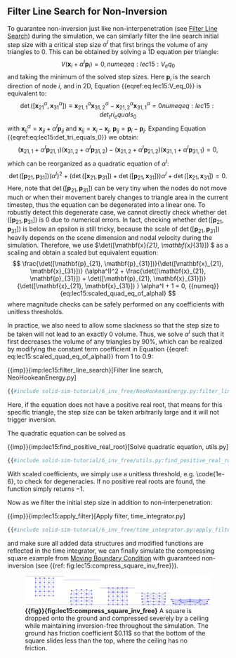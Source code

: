 ## Filter Line Search for Non-Inversion

To guarantee non-inversion just like non-interpenetration (see [Filter Line Search](lec8-filter_line_search.md)) during the simulation, we can similarly filter the line search initial step size with a critical step size $\alpha^I$ that first brings the volume of any triangles to $0$. This can be obtained by solving a 1D equation per triangle:
$$
V(\mathbf{x}_i + \alpha^I \mathbf{p}_i) = 0,
{{numeq}}{eq:lec15:V_eq_0}
$$
and taking the minimum of the solved step sizes. Here $\mathbf{p}_i$ is the search direction of node $i$, and in 2D, Equation {{eqref:eq:lec15:V_eq_0}} is equivalent to:
$$
\det([\mathbf{x}^\alpha_{21}, \mathbf{x}^\alpha_{31}]) \equiv \mathbf{x}^\alpha_{21,1} \mathbf{x}^\alpha_{31,2} - \mathbf{x}^\alpha_{21,2} \mathbf{x}^\alpha_{31,1} = 0
{{numeq}}{eq:lec15:det_tri_equals_0}
$$
with $\mathbf{x}^\alpha_{ij} = \mathbf{x}_{ij} + \alpha^I \mathbf{p}_{ij}$ and $\mathbf{x}_{ij} = \mathbf{x}_i - \mathbf{x}_j$, $\mathbf{p}_{ij} = \mathbf{p}_i - \mathbf{p}_j$. Expanding Equation {{eqref:eq:lec15:det_tri_equals_0}} we obtain:
$$
(\mathbf{x}_{21,1} + \alpha^I \mathbf{p}_{21,1}) (\mathbf{x}_{31,2} + \alpha^I \mathbf{p}_{31,2}) - (\mathbf{x}_{21,2} + \alpha^I \mathbf{p}_{21,2}) (\mathbf{x}_{31,1} + \alpha^I \mathbf{p}_{31,1}) = 0,
$$
which can be reorganized as a quadratic equation of $\alpha^I$:
$$
\det([\mathbf{p}_{21}, \mathbf{p}_{31}]) (\alpha^I)^2 +
(\det([\mathbf{x}_{21}, \mathbf{p}_{31}]) + \det([\mathbf{p}_{21}, \mathbf{x}_{31}])) \alpha^I +
\det([\mathbf{x}_{21}, \mathbf{x}_{31}]) = 0.
$$
Here, note that $\det([\mathbf{p}_{21}, \mathbf{p}_{31}])$ can be very tiny when the nodes do not move much or when their movement barely changes to triangle area in the current timestep, thus the equation can be degenerated into a linear one. To robustly detect this degenerate case, we cannot directly check whether $\det([\mathbf{p}_{21}, \mathbf{p}_{31}])$ is $0$ due to numerical errors. In fact, checking whether $\det([\mathbf{p}_{21}, \mathbf{p}_{31}])$ is below an epsilon is still tricky, because the scale of $\det([\mathbf{p}_{21}, \mathbf{p}_{31}])$ heavily depends on the scene dimension and nodal velocity during the simulation. Therefore, we use $\det([\mathbf{x}_{21}, \mathbf{x}_{31}]) $ as a scaling and obtain a scaled but equivalent equation:
$$
\frac{\det([\mathbf{p}_{21}, \mathbf{p}_{31}])}{\det([\mathbf{x}_{21}, \mathbf{x}_{31}])} (\alpha^I)^2 +
\frac{\det([\mathbf{x}_{21}, \mathbf{p}_{31}]) + \det([\mathbf{p}_{21}, \mathbf{x}_{31}])}{\det([\mathbf{x}_{21}, \mathbf{x}_{31}]) } \alpha^I + 1 = 0,
{{numeq}}{eq:lec15:scaled_quad_eq_of_alphaI}
$$
where magnitude checks can be safely performed on any coefficients with unitless thresholds.

In practice, we also need to allow some slackness so that the step size to be taken will not lead to an exactly $0$ volume. Thus, we solve $\alpha^I$ such that it first decreases the volume of any triangles by $90\%$, which can be realized by modifying the constant term coefficient in Equation {{eqref: eq:lec15:scaled_quad_eq_of_alphaI}} from $1$ to $0.9$:



{{imp}}{imp:lec15:filter_line_search}[Filter line search, NeoHookeanEnergy.py]
```python
{{#include solid-sim-tutorial/6_inv_free/NeoHookeanEnergy.py:filter_line_search}}
```
Here, if the equation does not have a positive real root, that means for this specific triangle, the step size can be taken arbitrarily large and it will not trigger inversion.

The quadratic equation can be solved as

{{imp}}{imp:lec15:find_positive_real_root}[Solve quadratic equation, utils.py]
```python
{{#include solid-sim-tutorial/6_inv_free/utils.py:find_positive_real_root}}
```
With scaled coefficients, we simply use a unitless threshold, e.g. \code{1e-6}, to check for degeneracies. If no positive real roots are found, the function simply returns $-1$.

Now as we filter the initial step size in addition to non-interpenetration:

{{imp}}{imp:lec15:apply_filter}[Apply filter, time_integrator.py]
```python
{{#include solid-sim-tutorial/6_inv_free/time_integrator.py:apply_filter}}
```
and make sure all added data structures and modified functions are reflected in the time integrator, we can finally simulate the compressing square example from [Moving Boundary Condition](lec11-mov_DBC.md) with guaranteed non-inversion (see {{ref: fig:lec15:compress_square_inv_free}}).

<figure>
    <center>
    <img src="img/lec15/inv_free_compress_square.jpg">
    </center>
    <figcaption><b>{{fig}}{fig:lec15:compress_square_inv_free}</b> A square is dropped onto the ground and compressed severely by a ceiling while maintaining inversion-free throughout the simulation. The ground has friction coefficient $0.11$ so that the bottom of the square slides less than the top, where the ceiling has no friction. </figcaption>
</figure>